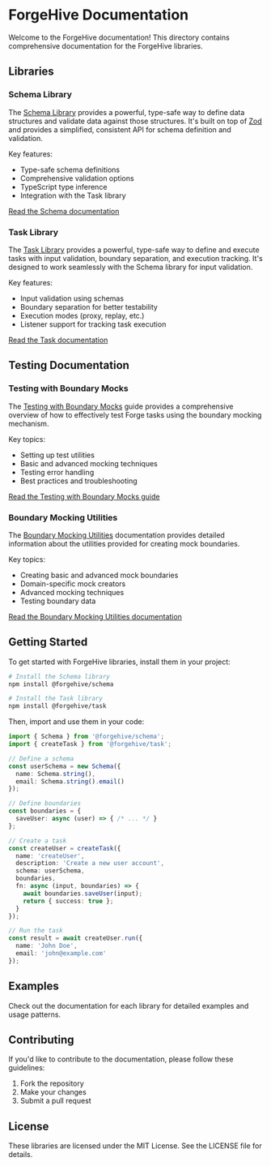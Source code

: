 # ForgeHive Documentation

Welcome to the ForgeHive documentation! This directory contains comprehensive documentation for the ForgeHive libraries.

## Libraries

### Schema Library

The [Schema Library](./schema.md) provides a powerful, type-safe way to define data structures and validate data against those structures. It's built on top of [Zod](https://github.com/colinhacks/zod) and provides a simplified, consistent API for schema definition and validation.

Key features:
- Type-safe schema definitions
- Comprehensive validation options
- TypeScript type inference
- Integration with the Task library

[Read the Schema documentation](./schema.md)

### Task Library

The [Task Library](./task.md) provides a powerful, type-safe way to define and execute tasks with input validation, boundary separation, and execution tracking. It's designed to work seamlessly with the Schema library for input validation.

Key features:
- Input validation using schemas
- Boundary separation for better testability
- Execution modes (proxy, replay, etc.)
- Listener support for tracking task execution

[Read the Task documentation](./task.md)

## Testing Documentation

### Testing with Boundary Mocks

The [Testing with Boundary Mocks](./testing-with-boundary-mocks.md) guide provides a comprehensive overview of how to effectively test Forge tasks using the boundary mocking mechanism.

Key topics:
- Setting up test utilities
- Basic and advanced mocking techniques
- Testing error handling
- Best practices and troubleshooting

[Read the Testing with Boundary Mocks guide](./testing-with-boundary-mocks.md)

### Boundary Mocking Utilities

The [Boundary Mocking Utilities](./boundary-mocking-utils.md) documentation provides detailed information about the utilities provided for creating mock boundaries.

Key topics:
- Creating basic and advanced mock boundaries
- Domain-specific mock creators
- Advanced mocking techniques
- Testing boundary data

[Read the Boundary Mocking Utilities documentation](./boundary-mocking-utils.md)

## Getting Started

To get started with ForgeHive libraries, install them in your project:

```bash
# Install the Schema library
npm install @forgehive/schema

# Install the Task library
npm install @forgehive/task
```

Then, import and use them in your code:

```typescript
import { Schema } from '@forgehive/schema';
import { createTask } from '@forgehive/task';

// Define a schema
const userSchema = new Schema({
  name: Schema.string(),
  email: Schema.string().email()
});

// Define boundaries
const boundaries = {
  saveUser: async (user) => { /* ... */ }
};

// Create a task
const createUser = createTask({
  name: 'createUser',
  description: 'Create a new user account',
  schema: userSchema,
  boundaries,
  fn: async (input, boundaries) => {
    await boundaries.saveUser(input);
    return { success: true };
  }
});

// Run the task
const result = await createUser.run({
  name: 'John Doe',
  email: 'john@example.com'
});
```

## Examples

Check out the documentation for each library for detailed examples and usage patterns.

## Contributing

If you'd like to contribute to the documentation, please follow these guidelines:

1. Fork the repository
2. Make your changes
3. Submit a pull request

## License

These libraries are licensed under the MIT License. See the LICENSE file for details.